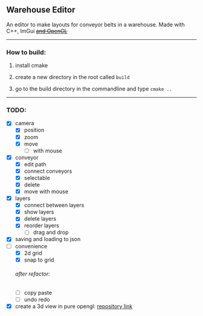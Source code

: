 ## Warehouse Editor

An editor to make layouts for conveyor belts in a warehouse. Made with C++, ImGui [~~and OpenGL~~](https://github.com/boi-one/WarehouseEditor3D)

---

### How to build:

1. install cmake

2. create a new directory in the root called `build`

3. go to the build directory in the commandline and type `cmake ..`

---

### TODO:
- [x] camera
    - [x] position
    - [x] zoom
    - [x] move
        - [ ] with mouse
- [x] conveyor
    - [x] edit path
    - [x] connect conveyors
    - [x] selectable
    - [x] delete
    - [x] move with mouse
- [x] layers
    - [x] connect between layers
    - [x] show layers
    - [x] delete layers
    - [x] reorder layers
        - [ ] drag and drop
- [x] saving and loading to json
- [ ] convenience
    - [x] 2d grid
    - [x] snap to grid
    ###### after refactor:
    - [ ] copy paste
    - [ ] undo  redo
- [x] create a 3d view in pure opengl: [repository link](https://github.com/boi-one/WarehouseEditor3D)
